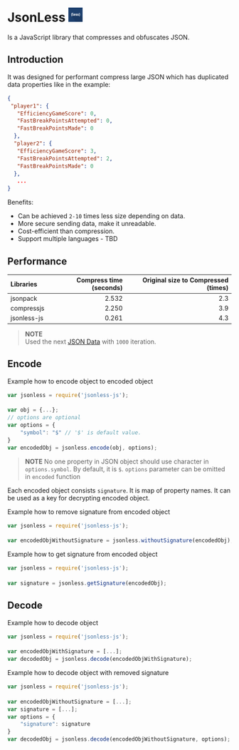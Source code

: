 # JsonLess <img src="https://raw.githubusercontent.com/7everen/jsonless-js/main/icons/icon-32.png" alt="icon for jsonless compressor/obfuscator">

Is a JavaScript library that compresses and obfuscates JSON.

## Introduction
It was designed for performant compress large JSON which has duplicated data properties like in the example:
```json
{
 "player1": {
   "EfficiencyGameScore": 0,
   "FastBreakPointsAttempted": 0,
   "FastBreakPointsMade": 0
  },
  "player2": {
   "EfficiencyGameScore": 3,
   "FastBreakPointsAttempted": 2,
   "FastBreakPointsMade": 0
  },
   ...
}

```

Benefits:
- Can be achieved `2-10` times less size depending on data.
- More secure sending data, make it unreadable.
- Cost-efficient than compression.
- Support multiple languages - TBD

## Performance
| Libraries      | Compress time (seconds) | Original size to Compressed (times) |                
|:---------------|------------------------:|------------------------------------:|
| jsonpack       |                   2.532 |                                 2.3 |
| compressjs     |                   2.250 |                                 3.9 |
| jsonless-js    |                   0.261 |                                 4.3 |

> **NOTE**  
> Used the next [JSON Data](https://raw.githubusercontent.com/7everen/jsonless-js/main/test/test.json) with `1000` iteration.


## Encode

Example how to encode object to encoded object
```js
var jsonless = require('jsonless-js');

var obj = {...};
// options are optional
var options = {
    "symbol": "$" // '$' is default value. 
}
var encodedObj = jsonless.encode(obj, options);

```
> **NOTE**
> No one property in JSON object should use character in `options.symbol`. By default, it is `$`.
> `options` parameter can be omitted in `encoded` function

Each encoded object consists `signature`. It is map of property names. It can be used as a key for decrypting encoded object.

Example how to remove signature from encoded object
```js
var jsonless = require('jsonless-js');

var encodedObjWithoutSignature = jsonless.withoutSignature(encodedObj);

```

Example how to get signature from encoded object
```js
var jsonless = require('jsonless-js');

var signature = jsonless.getSignature(encodedObj);

```

## Decode

Example how to decode object
```js
var jsonless = require('jsonless-js');

var encodedObjWithSignature = [...];
var decodedObj = jsonless.decode(encodedObjWithSignature);

```

Example how to decode object with removed signature
```js
var jsonless = require('jsonless-js');

var encodedObjWithoutSignature = [...];
var signature = [...];
var options = {
    "signature": signature
}
var decodedObj = jsonless.decode(encodedObjWithoutSignature, options);

```